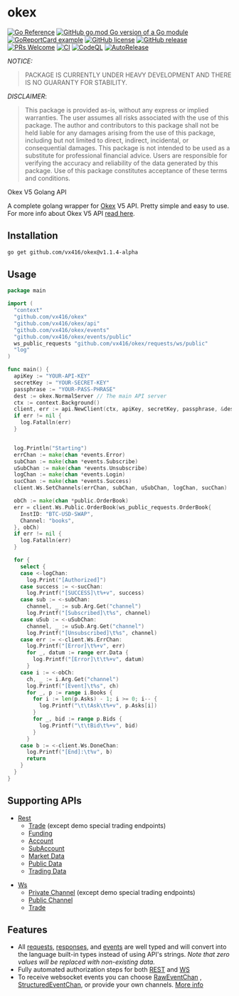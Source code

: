 okex
====
[![Go Reference](https://pkg.go.dev/badge/github.com/vx416/okex.svg)](https://pkg.go.dev/github.com/vx416/okex)
[![GitHub go.mod Go version of a Go module](https://img.shields.io/github/go-mod/go-version/vx416/okex.svg)](https://github.com/vx416/okex)
[![GoReportCard example](https://goreportcard.com/badge/github.com/vx416/okex)](https://goreportcard.com/report/github.com/vx416/okex)
[![GitHub license](https://img.shields.io/github/license/vx416/okex.svg)](https://github.com/vx416/okex/blob/main/LICENSE)
[![GitHub release](https://img.shields.io/github/release/vx416/okex.svg)](https://GitHub.com/vx416/okex/releases/)
[![PRs Welcome](https://img.shields.io/badge/PRs-welcome-brightgreen.svg?style=flat-square)](http://makeapullrequest.com)
[![CI](https://github.com/vx416/okex/actions/workflows/main.yml/badge.svg)](https://github.com/vx416/okex/actions/workflows/main.yml)
[![CodeQL](https://github.com/vx416/okex/actions/workflows/codeql-analysis.yml/badge.svg)](https://github.com/vx416/okex/actions/workflows/codeql-analysis.yml)
[![AutoRelease](https://github.com/vx416/okex/actions/workflows/release.yml/badge.svg)](https://github.com/vx416/okex/actions/workflows/release.yml)

*NOTICE:*
> PACKAGE IS CURRENTLY UNDER HEAVY DEVELOPMENT AND THERE IS NO GUARANTY FOR STABILITY.

*DISCLAIMER*: 
> This package is provided as-is, without any express or implied warranties. The user assumes all risks associated with the use of this package. The author and contributors to this package shall not be held liable for any damages arising from the use of this package, including but not limited to direct, indirect, incidental, or consequential damages. This package is not intended to be used as a substitute for professional financial advice. Users are responsible for verifying the accuracy and reliability of the data generated by this package. Use of this package constitutes acceptance of these terms and conditions.

Okex V5 Golang API

A complete golang wrapper for [Okex](https://www.okex.com) V5 API. Pretty simple and easy to use. For more info about
Okex V5 API [read here](https://www.okex.com/docs-v5/en).

Installation
-----------------

```bash
go get github.com/vx416/okex@v1.1.4-alpha
```

Usage
-----------

```go
package main

import (
  "context"
  "github.com/vx416/okex"
  "github.com/vx416/okex/api"
  "github.com/vx416/okex/events"
  "github.com/vx416/okex/events/public"
  ws_public_requests "github.com/vx416/okex/requests/ws/public"
  "log"
)

func main() {
  apiKey := "YOUR-API-KEY"
  secretKey := "YOUR-SECRET-KEY"
  passphrase := "YOUR-PASS-PHRASE"
  dest := okex.NormalServer // The main API server
  ctx := context.Background()
  client, err := api.NewClient(ctx, apiKey, secretKey, passphrase, &dest)
  if err != nil {
    log.Fatalln(err)
  }


  log.Println("Starting")
  errChan := make(chan *events.Error)
  subChan := make(chan *events.Subscribe)
  uSubChan := make(chan *events.Unsubscribe)
  logChan := make(chan *events.Login)
  sucChan := make(chan *events.Success)
  client.Ws.SetChannels(errChan, subChan, uSubChan, logChan, sucChan)

  obCh := make(chan *public.OrderBook)
  err = client.Ws.Public.OrderBook(ws_public_requests.OrderBook{
    InstID: "BTC-USD-SWAP",
    Channel: "books",
  }, obCh)
  if err != nil {
    log.Fatalln(err)
  }

  for {
    select {
    case <-logChan:
      log.Print("[Authorized]")
    case success := <-sucChan:
      log.Printf("[SUCCESS]\t%+v", success)
    case sub := <-subChan:
      channel, _ := sub.Arg.Get("channel")
      log.Printf("[Subscribed]\t%s", channel)
    case uSub := <-uSubChan:
      channel, _ := uSub.Arg.Get("channel")
      log.Printf("[Unsubscribed]\t%s", channel)
    case err := <-client.Ws.ErrChan:
      log.Printf("[Error]\t%+v", err)
      for _, datum := range err.Data {
        log.Printf("[Error]\t\t%+v", datum)
      }
    case i := <-obCh:
      ch, _ := i.Arg.Get("channel")
      log.Printf("[Event]\t%s", ch)
      for _, p := range i.Books {
        for i := len(p.Asks) - 1; i >= 0; i-- {
          log.Printf("\t\tAsk\t%+v", p.Asks[i])
        }
        for _, bid := range p.Bids {
          log.Printf("\t\tBid\t%+v", bid)
        }
      }
    case b := <-client.Ws.DoneChan:
      log.Printf("[End]:\t%v", b)
      return
    }
  }
}
```

Supporting APIs
---------------

* [Rest](https://www.okex.com/docs-v5/en/#rest-api)
  * [Trade](https://www.okex.com/docs-v5/en/#rest-api-trade) (except demo special trading endpoints)
  * [Funding](https://www.okex.com/docs-v5/en/#rest-api-funding)
  * [Account](https://www.okex.com/docs-v5/en/#rest-api-account)
  * [SubAccount](https://www.okex.com/docs-v5/en/#rest-api-subaccount)
  * [Market Data](https://www.okex.com/docs-v5/en/#rest-api-market-data)
  * [Public Data](https://www.okex.com/docs-v5/en/#rest-api-public-data)
  * [Trading Data](https://www.okex.com/docs-v5/en/#rest-api-trading-data)

[comment]: <> (    * [Status]&#40;https://www.okex.com/docs-v5/en/#rest-api-status&#41;)

* [Ws](https://www.okex.com/docs-v5/en/#websocket-api)
  * [Private Channel](https://www.okex.com/docs-v5/en/#websocket-api-private-channel) (except demo special trading
    endpoints)
  * [Public Channel](https://www.okex.com/docs-v5/en/#websocket-api-public-channels)
  * [Trade](https://www.okex.com/docs-v5/en/#websocket-api-trade)

Features
--------

* All [requests](/requests), [responses](/responses), and [events](events) are well typed and will convert into the
  language built-in types instead of using API's strings. *Note that zero values will be replaced with non-existing
  data.*
* Fully automated authorization steps for both [REST](/api/rest) and [WS](/api/ws)
* To receive websocket events you can choose [RawEventChan](/api/ws/client.go#L25)
  , [StructuredEventChan](/api/ws/client.go#L28), or provide your own
  channels. [More info](https://github.com/vx416/okex/wiki/Handling-WS-events) 
